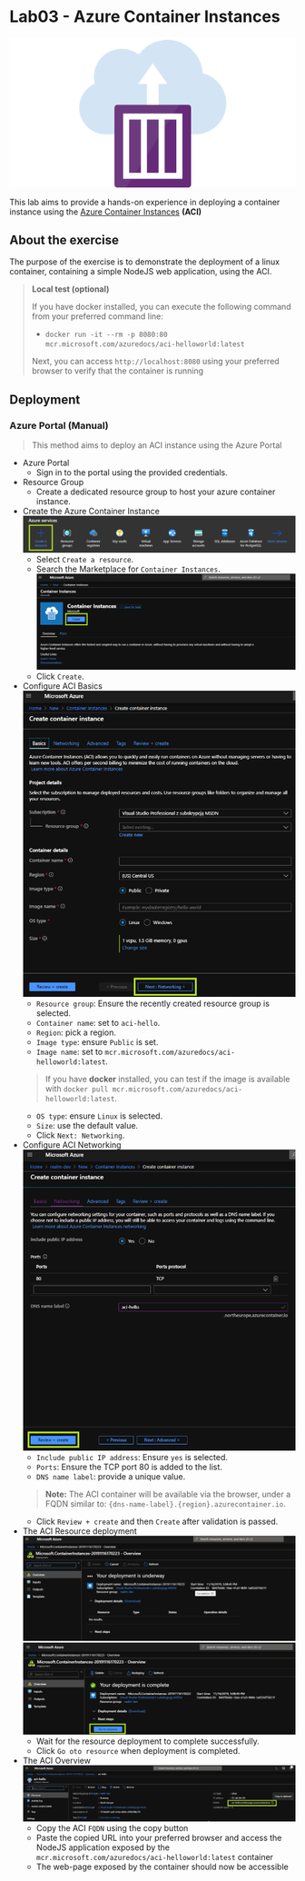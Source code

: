 # Lab03 - Azure Container Instances

![logo](./img/00-logo.png)

This lab aims to provide a hands-on experience in deploying a container instance using the [Azure Container Instances](https://azure.microsoft.com/en-us/services/container-instances/) **(ACI)**

## About the exercise

The purpose of the exercise is to demonstrate the deployment of a linux container, containing a simple NodeJS web application, using the ACI.

> **Local test (optional)**
>
> If you have docker installed, you can execute the following command from your preferred command line:
> - `docker run -it --rm -p 8080:80 mcr.microsoft.com/azuredocs/aci-helloworld:latest`
>
> Next, you can access `http://localhost:8080` using your preferred browser to verify that the container is running

## Deployment

### Azure Portal (Manual)

> This method aims to deploy an ACI instance using the Azure Portal

- Azure Portal
    - Sign in to the portal using the provided credentials.
- Resource Group
    - Create a dedicated resource group to host your azure container instance.
- Create the Azure Container Instance
    ![create-resource](./img/01-create-resource.png)
    - Select `Create a resource`.
    - Search the Marketplace for `Container Instances`.
    ![create](./img/02-create.png)
    - Click `Create`.
- Configure ACI Basics
    ![configure-aci-basics](./img/03-configure-aci-basics.png)
    - `Resource group`: Ensure the recently created resource group is selected.
    - `Container name`: set to `aci-hello`.
    - `Region`: pick a region.
    - `Image type`: ensure `Public` is set.
    - `Image name`: set to `mcr.microsoft.com/azuredocs/aci-helloworld:latest`.
    > If you have **docker** installed, you can test if the image is available with `docker pull mcr.microsoft.com/azuredocs/aci-helloworld:latest`.
    - `OS type`: ensure `Linux` is selected.
    - `Size`: use the default value.
    - Click `Next: Networking`.
- Configure ACI Networking
     ![configure-aci-networking](./img/04-configure-aci-networking.png)
    - `Include public IP address`: Ensure `yes` is selected.
    - `Ports`: Ensure the TCP port 80 is added to the list.
    - `DNS name label`: provide a unique value.
    > **Note:** The ACI container will be available via the browser, under a FQDN similar to: `{dns-name-label}.{region}.azurecontainer.io`.
    - Click `Review + create` and then `Create` after validation is passed.
- The ACI Resource deployment
    ![aci-deployment](./img/05-aci-deployment.png)
    ![aci-deployment-completed](./img/06-aci-deployment-completed.png)
    - Wait for the resource deployment to complete successfully.
    - Click `Go oto resource` when deployment is completed.
- The ACI Overview
    ![aci-overview](./img/07-aci-overview.png)
    - Copy the ACI `FQDN` using the copy button
    - Paste the copied URL into your preferred browser and access the NodeJS application exposed by the `mcr.microsoft.com/azuredocs/aci-helloworld:latest` container
    - The web-page exposed by the container should now be accessible